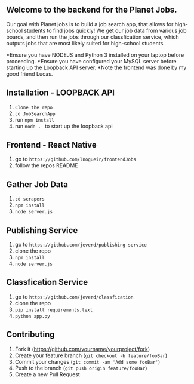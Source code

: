 ## Welcome to the backend for the Planet Jobs.

Our goal with Planet jobs is to build a job search app, that allows for high-school students to find jobs quickly! We get our job data from various job boards, and then run the jobs through our classfication service, which outputs jobs that are most likely suited for high-school students.


*Ensure you have NODEJS and Python 3 installed on your laptop before proceeding.
*Ensure you have configured your MySQL server before starting up the Loopback API server.
*Note the frontend was done by my good friend Lucas.




## Installation - LOOPBACK API
1. ```Clone the repo```
2. ```cd JobSearchApp```
3. run ```npm install``` 
4. run ```node . ``` to start up the loopback api

## Frontend - React Native
1. go to ```https://github.com/lnogueir/frontendJobs```
2. follow the repos README

## Gather Job Data
1. ```cd scrapers```
2. ```npm install ```
3. ```node server.js```

## Publishing Service
1. go to ```https://github.com/jeverd/publishing-service```
2. clone the repo
3. ```npm install```
4. ```node server.js```

## Classfication Service
1. go to ```https://github.com/jeverd/classfication```
2. clone the repo
3. ```pip install requirements.text ```
4. ```python app.py```


## Contributing

1. Fork it (<https://github.com/yourname/yourproject/fork>)
2. Create your feature branch (`git checkout -b feature/fooBar`)
3. Commit your changes (`git commit -am 'Add some fooBar'`)
4. Push to the branch (`git push origin feature/fooBar`)
5. Create a new Pull Request



